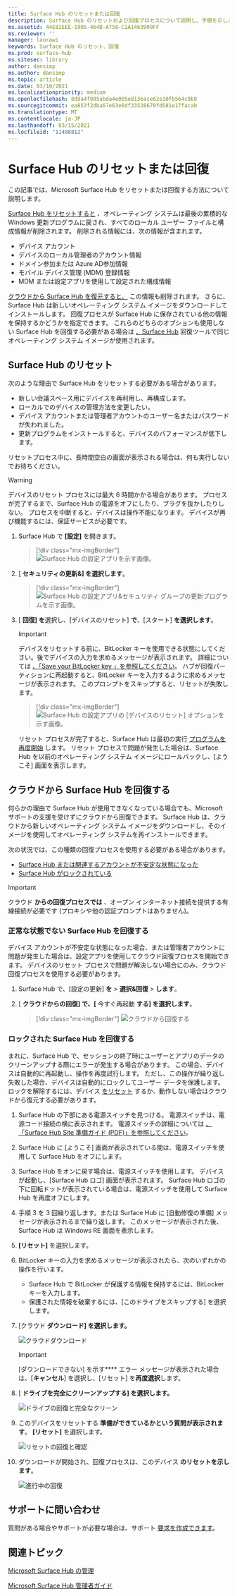 ```yaml
---
title: Surface Hub のリセットまたは回復
description: Surface Hub のリセットおよび回復プロセスについて説明し、手順を示します。
ms.assetid: 44E82EEE-1905-464B-A758-C2A1463909FF
ms.reviewer: ''
manager: laurawi
keywords: Surface Hub のリセット、回復
ms.prod: surface-hub
ms.sitesec: library
author: dansimp
ms.author: dansimp
ms.topic: article
ms.date: 03/10/2021
ms.localizationpriority: medium
ms.openlocfilehash: 8d9a4f995abda4e005e8136ace62e10fb564c9b8
ms.sourcegitcommit: ea853f2dba67e63e6df33538670fd581e17facab
ms.translationtype: MT
ms.contentlocale: ja-JP
ms.lasthandoff: 03/15/2021
ms.locfileid: "11408812"
---
```

# <a name="reset-or-recover-a-surface-hub"></a>Surface Hub のリセットまたは回復

この記事では、Microsoft Surface Hub をリセットまたは回復する方法について説明します。  

[Surface Hub をリセットすると](#reset-a-surface-hub) 、オペレーティング システムは最後の累積的な Windows 更新プログラムに戻され、すべてのローカル ユーザー ファイルと構成情報が削除されます。 削除される情報には、次の情報が含まれます。

- デバイス アカウント
- デバイスのローカル管理者のアカウント情報
- ドメイン参加または Azure AD参加情報
- モバイル デバイス管理 (MDM) 登録情報
- MDM または設定アプリを使用して設定された構成情報

[クラウドから Surface Hub を復元すると、](#recover-a-surface-hub-from-the-cloud) この情報も削除されます。 さらに、Surface Hub は新しいオペレーティング システム イメージをダウンロードしてインストールします。 回復プロセスが Surface Hub に保存されている他の情報を保持するかどうかを指定できます。 これらのどちらのオプションも使用しない Surface Hub を回復する必要がある場合は [、Surface Hub](surface-hub-recovery-tool.md) 回復ツールで同じオペレーティング システム イメージが使用されます。

## <a name="reset-a-surface-hub"></a>Surface Hub のリセット

次のような理由で Surface Hub をリセットする必要がある場合があります。

- 新しい会議スペース用にデバイスを再利用し、再構成します。
- ローカルでのデバイスの管理方法を変更したい。
- デバイス アカウントまたは管理者アカウントのユーザー名またはパスワードが失われました。
- 更新プログラムをインストールすると、デバイスのパフォーマンスが低下します。

リセットプロセス中に、長時間空白の画面が表示される場合は、何も実行しないでお待ちください。

> [!WARNING]
> デバイスのリセット プロセスには最大 6 時間かかる場合があります。 プロセスが完了するまで、Surface Hub の電源をオフにしたり、プラグを抜かしたりしない。 プロセスを中断すると、デバイスは操作不能になります。 デバイスが再び機能するには、保証サービスが必要です。

1. Surface Hub で **[設定]** を開きます。

   > [!div class="mx-imgBorder"]
   > ![Surface Hub の設定アプリを示す画像。](images/sh-settings.png)

2. [ **セキュリティの更新&] を選択します**。

   > [!div class="mx-imgBorder"]
   > ![Surface Hub の設定アプリ&セキュリティ グループの更新プログラムを示す画像。](images/sh-settings-update-security.png)

3. [ **回復] を**選択し、[デバイスのリセット] **で**、[スタート] **を選択します**。

   > [!IMPORTANT]
   > デバイスをリセットする前に、BitLocker キーを使用できる状態にしてください。後でデバイスの入力を求めるメッセージが表示されます。 詳細については [、「Save your BitLocker key 」を参照してください](save-bitlocker-key-surface-hub.md)。 ハブが回復パーティションに再起動すると、BitLocker キーを入力するように求めるメッセージが表示されます。 このプロンプトをスキップすると、リセットが失敗します。
   
   > [!div class="mx-imgBorder"]
   > ![Surface Hub の設定アプリの [デバイスのリセット] オプションを示す画像。](images/sh-settings-reset-device.png)

   リセット プロセスが完了すると、Surface Hub は最初の実行 [プログラムを再度開始](first-run-program-surface-hub.md) します。 リセット プロセスで問題が発生した場合は、Surface Hub を以前のオペレーティング システム イメージにロールバックし、[ようこそ] 画面を表示します。

<span id="cloud-recovery" />

## <a name="recover-a-surface-hub-from-the-cloud"></a>クラウドから Surface Hub を回復する

何らかの理由で Surface Hub が使用できなくなっている場合でも、Microsoft サポートの支援を受けずにクラウドから回復できます。 Surface Hub は、クラウドから新しいオペレーティング システム イメージをダウンロードし、そのイメージを使用してオペレーティング システムを再インストールできます。

次の状況では、この種類の回復プロセスを使用する必要がある場合があります。

- [Surface Hub または関連するアカウントが不安定な状態になった](#recover-a-surface-hub-in-a-bad-state)
- [Surface Hub がロックされている](#recover-a-locked-surface-hub)

>[!IMPORTANT]
>クラウド **からの回復プロセスでは** 、オープン インターネット接続を提供する有線接続が必要です (プロキシや他の認証プロンプトはありません)。

### <a name="recover-a-surface-hub-in-a-bad-state"></a>正常な状態でない Surface Hub を回復する

デバイス アカウントが不安定な状態になった場合、または管理者アカウントに問題が発生した場合は、設定アプリを使用してクラウド回復プロセスを開始できます。 デバイスのリセット プロセスで問題が解決しない[](#reset-a-surface-hub)場合にのみ、クラウド回復プロセスを使用する必要があります。

1. Surface Hub で、[設定の更新] **を** &gt; **選択&回復** &gt; **します**。

2. [ **クラウドからの回復] で、[** 今すぐ再起動 **する] を選択します**。

   > [!div class="mx-imgBorder"]
   > ![クラウドから回復する](images/recover-from-the-cloud.png)

### <a name="recover-a-locked-surface-hub"></a>ロックされた Surface Hub を回復する

まれに、Surface Hub で、セッションの終了時にユーザーとアプリのデータのクリーンアップする際にエラーが発生する場合があります。 この場合、デバイスは自動的に再起動し、操作を再度試行します。 ただし、この操作が繰り返し失敗した場合、デバイスは自動的にロックしてユーザー データを保護します。 ロックを解除するには、デバイス [をリセット](#reset-a-surface-hub) するか、動作しない場合はクラウドから復元する必要があります。

1. Surface Hub の下部にある電源スイッチを見つける。 電源スイッチは、電源コード接続の横に表示されます。 電源スイッチの詳細については [、「Surface Hub Site 準備ガイド (PDF)」を参照してください](surface-hub-site-readiness-guide.md)。

2. Surface Hub に [ようこそ] 画面が表示されている間は、電源スイッチを使用して Surface Hub をオフにします。

3. Surface Hub をオンに戻す場合は、電源スイッチを使用します。 デバイスが起動し、[Surface Hub ロゴ] 画面が表示されます。 Surface Hub ロゴの下に回転ドットが表示されている場合は、電源スイッチを使用して Surface Hub を再度オフにします。  

4. 手順 3 を 3 回繰り返します。または Surface Hub に [自動修復の準備] メッセージが表示されるまで繰り返します。 このメッセージが表示された後、Surface Hub は Windows RE 画面を表示します。
 
5. **[リセット]** を選択します。 

6. BitLocker キーの入力を求めるメッセージが表示されたら、次のいずれかの操作を行います。
   - Surface Hub で BitLocker が保護する情報を保持するには、BitLocker キーを入力します。
   - 保護された情報を破棄するには、[このドライブをスキップする] を選択します。

7. [クラウド **ダウンロード] を選択します。** 

   ![クラウドダウンロード](images/recover-cloud-download.png)

   >[!IMPORTANT]
   >[ダウンロードできない] を示す**** エラー メッセージが表示された場合は、[**キャンセル**] を選択し、[リセット] を**再度選択**します。

8. [ **ドライブを完全にクリーンアップする] を選択します。**
 
   ![ドライブの回復と完全なクリーン](images/recover-fully-clean-drive.png)

9. このデバイスをリセットする **準備ができているかという質問が表示されます**。 **[リセット]** を選択します。 
   
   ![リセットの回復と確認](images/recover-confirm-reset.png)

10. ダウンロードが開始され、回復プロセスは、このデバイス **のリセットを示します**。

    ![進行中の回復](images/recover-in-progress.png)

## <a name="contact-support"></a>サポートに問い合わせ

質問がある場合やサポートが必要な場合は、サポート [要求を作成できます](https://support.microsoft.com/supportforbusiness/productselection)。


## <a name="related-topics"></a>関連トピック

[Microsoft Surface Hub の管理](manage-surface-hub.md)

[Microsoft Surface Hub 管理者ガイド](surface-hub-administrators-guide.md)
